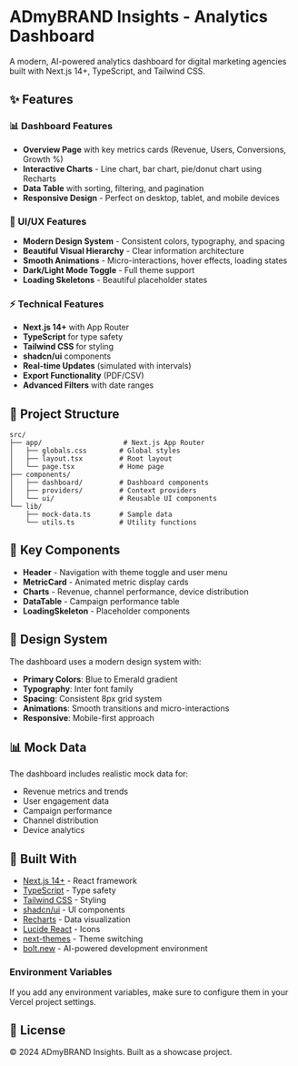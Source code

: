 # ADmyBRAND Insights - Analytics Dashboard

A modern, AI-powered analytics dashboard for digital marketing agencies built with Next.js 14+, TypeScript, and Tailwind CSS.

## ✨ Features

### 📊 Dashboard Features
- **Overview Page** with key metrics cards (Revenue, Users, Conversions, Growth %)
- **Interactive Charts** - Line chart, bar chart, pie/donut chart using Recharts
- **Data Table** with sorting, filtering, and pagination
- **Responsive Design** - Perfect on desktop, tablet, and mobile devices

### 🎨 UI/UX Features
- **Modern Design System** - Consistent colors, typography, and spacing
- **Beautiful Visual Hierarchy** - Clear information architecture
- **Smooth Animations** - Micro-interactions, hover effects, loading states
- **Dark/Light Mode Toggle** - Full theme support
- **Loading Skeletons** - Beautiful placeholder states

### ⚡ Technical Features
- **Next.js 14+** with App Router
- **TypeScript** for type safety
- **Tailwind CSS** for styling
- **shadcn/ui** components
- **Real-time Updates** (simulated with intervals)
- **Export Functionality** (PDF/CSV)
- **Advanced Filters** with date ranges

## 📁 Project Structure

```
src/
├── app/                    # Next.js App Router
│   ├── globals.css        # Global styles
│   ├── layout.tsx         # Root layout
│   └── page.tsx           # Home page
├── components/
│   ├── dashboard/         # Dashboard components
│   ├── providers/         # Context providers
│   └── ui/                # Reusable UI components
└── lib/
    ├── mock-data.ts       # Sample data
    └── utils.ts           # Utility functions
```

## 🎯 Key Components

- **Header** - Navigation with theme toggle and user menu
- **MetricCard** - Animated metric display cards
- **Charts** - Revenue, channel performance, device distribution
- **DataTable** - Campaign performance table
- **LoadingSkeleton** - Placeholder components

## 🎨 Design System

The dashboard uses a modern design system with:
- **Primary Colors**: Blue to Emerald gradient
- **Typography**: Inter font family
- **Spacing**: Consistent 8px grid system
- **Animations**: Smooth transitions and micro-interactions
- **Responsive**: Mobile-first approach

## 📊 Mock Data

The dashboard includes realistic mock data for:
- Revenue metrics and trends
- User engagement data
- Campaign performance
- Channel distribution
- Device analytics

## 🔧 Built With

- [Next.js 14+](https://nextjs.org/) - React framework
- [TypeScript](https://www.typescriptlang.org/) - Type safety
- [Tailwind CSS](https://tailwindcss.com/) - Styling
- [shadcn/ui](https://ui.shadcn.com/) - UI components
- [Recharts](https://recharts.org/) - Data visualization
- [Lucide React](https://lucide.dev/) - Icons
- [next-themes](https://github.com/pacocoursey/next-themes) - Theme switching
- [bolt.new](https://bolt.new/) - AI-powered development environment

### Environment Variables
If you add any environment variables, make sure to configure them in your Vercel project settings.

## 📄 License

© 2024 ADmyBRAND Insights. Built as a showcase project.
